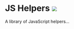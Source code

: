 # JS Helpers ![](https://api.travis-ci.org/JacobHeater/JSHelpers.svg?branch=master)

A library of JavaScript helpers...